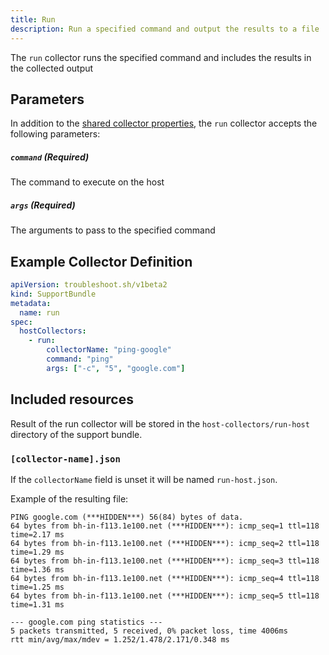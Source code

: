```yaml
---
title: Run
description: Run a specified command and output the results to a file
---
```


The `run` collector runs the specified command and includes the results in the collected output

## Parameters

In addition to the [shared collector properties](/collect/collectors/#shared-properties), the `run` collector accepts the following parameters:

##### `command` (Required)
The command to execute on the host

##### `args` (Required)
The arguments to pass to the specified command

## Example Collector Definition

```yaml
apiVersion: troubleshoot.sh/v1beta2
kind: SupportBundle
metadata:
  name: run
spec:
  hostCollectors:
    - run:
        collectorName: "ping-google"
        command: "ping"
        args: ["-c", "5", "google.com"]
```

## Included resources

Result of the run collector will be stored in the `host-collectors/run-host` directory of the support bundle.

### `[collector-name].json`

If the `collectorName` field is unset it will be named `run-host.json`.

Example of the resulting file:

```
PING google.com (***HIDDEN***) 56(84) bytes of data.
64 bytes from bh-in-f113.1e100.net (***HIDDEN***): icmp_seq=1 ttl=118 time=2.17 ms
64 bytes from bh-in-f113.1e100.net (***HIDDEN***): icmp_seq=2 ttl=118 time=1.29 ms
64 bytes from bh-in-f113.1e100.net (***HIDDEN***): icmp_seq=3 ttl=118 time=1.36 ms
64 bytes from bh-in-f113.1e100.net (***HIDDEN***): icmp_seq=4 ttl=118 time=1.25 ms
64 bytes from bh-in-f113.1e100.net (***HIDDEN***): icmp_seq=5 ttl=118 time=1.31 ms

--- google.com ping statistics ---
5 packets transmitted, 5 received, 0% packet loss, time 4006ms
rtt min/avg/max/mdev = 1.252/1.478/2.171/0.348 ms
```
